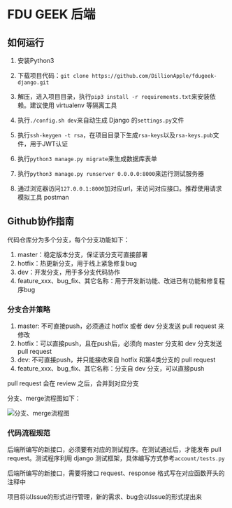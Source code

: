 # FDU GEEK 后端

## 如何运行

1. 安装Python3

2. 下载项目代码：`git clone https://github.com/DillionApple/fdugeek-django.git`

3. 解压，进入项目目录，执行`pip3 install -r requirements.txt`来安装依赖。建议使用 virtualenv 等隔离工具

4. 执行`./config.sh dev`来自动生成 Django 的`settings.py`文件

5. 执行`ssh-keygen -t rsa`，在项目目录下生成`rsa-keys`以及`rsa-keys.pub`文件，用于JWT认证

6. 执行`python3 manage.py migrate`来生成数据库表单

7. 执行`python3 manage.py runserver 0.0.0.0:8000`来运行测试服务器

8. 通过浏览器访问`127.0.0.1:8000`加对应url，来访问对应接口。推荐使用请求模拟工具 postman

## Github协作指南

代码仓库分为多个分支，每个分支功能如下：

1. master：稳定版本分支，保证该分支可直接部署
2. hotfix：热更新分支，用于线上紧急修复bug
3. dev：开发分支，用于多分支代码协作
4. feature_xxx、bug_fix、其它名称：用于开发新功能、改进已有功能和修复程序bug

### 分支合并策略

1. master: 不可直接push，必须通过 hotfix 或者 dev 分支发送 pull request 来修改
2. hotfix：可以直接push，且在push后，必须向 master 分支和 dev 分支发送  pull request
3. dev: 不可直接push，并只能接收来自 hotfix 和第4类分支的 pull request
4. feature_xxx、bug_fix、其它名称：分支自 dev 分支，可以直接push

pull request 会在 review 之后，合并到对应分支

分支、merge流程图如下：

![分支、merge流程图](https://pic2.zhimg.com/80/v2-54089c7d03525449d89cd6c017a6898a_r.jpg)

### 代码流程规范

后端所编写的新接口，必须要有对应的测试程序。在测试通过后，才能发布 pull request。测试程序利用 django 测试框架，具体编写方式参考`account/tests.py`

后端所编写的新接口，需要将接口 request、response 格式写在对应函数开头的注释中

项目将以Issue的形式进行管理，新的需求、bug会以Issue的形式提出来